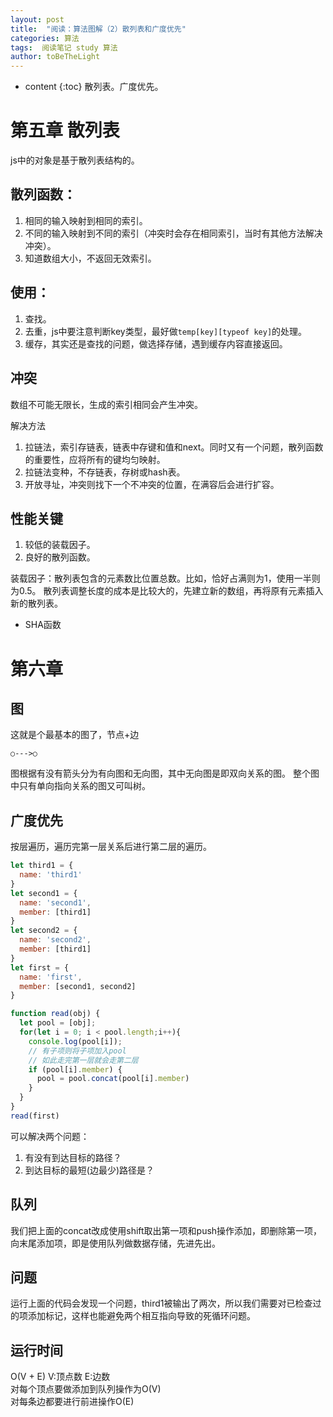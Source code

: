 ```yaml
---
layout: post
title:  "阅读：算法图解（2）散列表和广度优先"
categories: 算法
tags:  阅读笔记 study 算法
author: toBeTheLight
---
```


* content
{:toc}
散列表。广度优先。





# 第五章 散列表

js中的对象是基于散列表结构的。

## 散列函数：

1. 相同的输入映射到相同的索引。
2. 不同的输入映射到不同的索引（冲突时会存在相同索引，当时有其他方法解决冲突）。
3. 知道数组大小，不返回无效索引。

## 使用：

1. 查找。
2. 去重，js中要注意判断key类型，最好做`temp[key][typeof key]`的处理。
3. 缓存，其实还是查找的问题，做选择存储，遇到缓存内容直接返回。

## 冲突

数组不可能无限长，生成的索引相同会产生冲突。

解决方法

1. 拉链法，索引存链表，链表中存键和值和next。同时又有一个问题，散列函数的重要性，应将所有的键均匀映射。
2. 拉链法变种，不存链表，存树或hash表。
3. 开放寻址，冲突则找下一个不冲突的位置，在满容后会进行扩容。

## 性能关键

1. 较低的装载因子。
2. 良好的散列函数。

装载因子：散列表包含的元素数比位置总数。比如，恰好占满则为1，使用一半则为0.5。
散列表调整长度的成本是比较大的，先建立新的数组，再将原有元素插入新的散列表。

* SHA函数

# 第六章

## 图

这就是个最基本的图了，节点+边
```
○--->○
```
图根据有没有箭头分为有向图和无向图，其中无向图是即双向关系的图。
整个图中只有单向指向关系的图又可叫树。

## 广度优先

按层遍历，遍历完第一层关系后进行第二层的遍历。

```js
let third1 = {
  name: 'third1'
}
let second1 = {
  name: 'second1',
  member: [third1]
}
let second2 = {
  name: 'second2',
  member: [third1]
}
let first = {
  name: 'first',
  member: [second1, second2]
}

function read(obj) {
  let pool = [obj];
  for(let i = 0; i < pool.length;i++){
    console.log(pool[i]);
    // 有子项则将子项加入pool
    // 如此走完第一层就会走第二层
    if (pool[i].member) {
      pool = pool.concat(pool[i].member)
    }
  }
}
read(first)
```

可以解决两个问题：
1. 有没有到达目标的路径？
2. 到达目标的最短(边最少)路径是？

## 队列

我们把上面的concat改成使用shift取出第一项和push操作添加，即删除第一项，向末尾添加项，即是使用队列做数据存储，先进先出。

## 问题

运行上面的代码会发现一个问题，third1被输出了两次，所以我们需要对已检查过的项添加标记，这样也能避免两个相互指向导致的死循环问题。

## 运行时间

O(V + E) V:顶点数 E:边数   
对每个顶点要做添加到队列操作为O(V)  
对每条边都要进行前进操作O(E)
